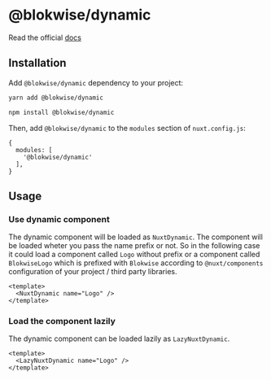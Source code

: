 # @blokwise/dynamic

Read the official [docs](https://dynamic.blokwise.io)

## Installation

Add `@blokwise/dynamic` dependency to your project:

```bash
yarn add @blokwise/dynamic
```

```bash
npm install @blokwise/dynamic
```

Then, add `@blokwise/dynamic` to the `modules` section of `nuxt.config.js`:

```js[nuxt.config.js]
{
  modules: [
    '@blokwise/dynamic'
  ],
}
```

## Usage

### Use dynamic component

The dynamic component will be loaded as `NuxtDynamic`. The component will be loaded wheter you pass the name prefix or not. So in the following case it could load a component called `Logo` without prefix or a component called `BlokwiseLogo` which is prefixed with `Blokwise` according to `@nuxt/components` configuration of your project / third party libraries.

```vue
<template>
  <NuxtDynamic name="Logo" />
</template>
```

### Load the component lazily

The dynamic component can be loaded lazily as `LazyNuxtDynamic`.

```vue
<template>
  <LazyNuxtDynamic name="Logo" />
</template>
```
